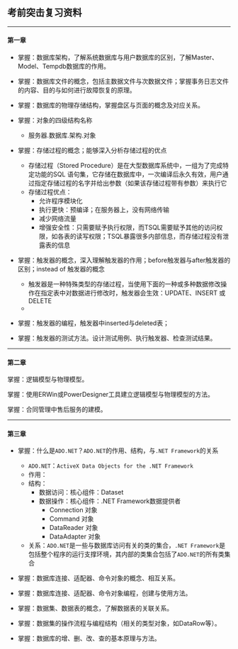 ## 考前突击复习资料

---

#### 第一章

* 掌握：数据库架构，了解系统数据库与用户数据库的区别，了解Master、Model、Tempdb数据库的作用。
* 掌握：数据库文件的概念，包括主数据文件与次数据文件；掌握事务日志文件的内容、目的与如何进行故障恢复的原理。
* 掌握：数据库的物理存储结构，掌握盘区与页面的概念及对应关系。
* 掌握：对象的四级结构名称
  * 服务器.数据库.架构.对象



* 掌握：存储过程的概念；能够深入分析存储过程的优点
  * 存储过程（Stored Procedure）是在大型数据库系统中，一组为了完成特定功能的SQL 语句集，它存储在数据库中，一次编译后永久有效，用户通过指定存储过程的名字并给出参数（如果该存储过程带有参数）来执行它
  * 存储过程优点：
    * 允许程序模块化
    * 执行更快：预编译；在服务器上，没有网络传输
    * 减少网络流量
    * 增强安全性：只需要赋予执行权限，而TSQL需要赋予其他的访问权限，如各表的读写权限；TSQL暴露很多内部信息，而存储过程没有泄露表的信息

* 掌握：触发器的概念，深入理解触发器的作用；before触发器与after触发器的区别；instead of 触发器的概念
  * 触发器是一种特殊类型的存储过程，当使用下面的一种或多种数据修改操作在指定表中对数据进行修改时，触发器会生效：UPDATE、INSERT 或 DELETE
  * 

* 掌握：触发器的编程，触发器中inserted与deleted表；

* 掌握：触发器的测试方法。设计测试用例、执行触发器、检查测试结果。


---

#### 第二章

掌握：逻辑模型与物理模型。

掌握：使用ERWin或PowerDesigner工具建立逻辑模型与物理模型的方法。

掌握：合同管理中售后服务的建模。

---

#### 第三章

* 掌握：什么是`ADO.NET`？`ADO.NET`的作用、结构，与`.NET Framework`的关系
  * `ADO.NET`：`ActiveX Data Objects for the .NET Framework`
  * 作用：
  * 结构：
    * 数据访问：核心组件：Dataset
    * 数据操作：核心组件：.NET Framework数据提供者
      * Connection 对象
      * Command 对象
      * DataReader 对象
      * DataAdapter 对象
  * 关系：`ADO.NET`是一些与数据库访问有关的类的集合，`.NET Framework`是包括整个程序的运行支撑环境，其内部的类集合包括了`ADO.NET`的所有类集合

  

* 掌握：数据库连接、适配器、命令对象的概念、相互关系。

* 掌握：数据库连接、适配器、命令对象编程，创建与使用方法。

* 掌握：数据集、数据表的概念，了解数据表的关联关系。

* 掌握：数据集的操作流程与编程结构（相关的类型对象，如DataRow等）。

* 掌握：数据库的增、删、改、查的基本原理与方法。